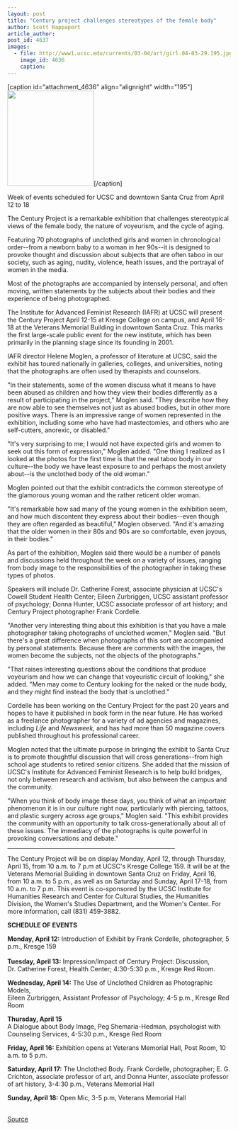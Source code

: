 ```yaml
---
layout: post
title: "Century project challenges stereotypes of the female body"
author: Scott Rappaport
article_author: 
post_id: 4637
images:
  - file: http://www1.ucsc.edu/currents/03-04/art/girl.04-03-29.195.jpg
    image_id: 4636
    caption: 
---
```


[caption id="attachment_4636" align="alignright" width="195"]<a href="http://dev-ucsc-news.pantheonsite.io/wp-content/uploads/2004/03/girl.04-03-29.195.jpg"><img class="size-full wp-image-4636" src="http://dev-ucsc-news.pantheonsite.io/wp-content/uploads/2004/03/girl.04-03-29.195.jpg" alt="" width="195" height="215" /></a>[/caption]
<p class="sectionheadblack">
  Week of events scheduled for UCSC and downtown Santa Cruz from April 12 to 18
</p>
<p>
  The Century Project is a remarkable exhibition that challenges stereotypical views of the female body, the nature of voyeurism, and the cycle of aging.
</p>
<p>
  Featuring 70 photographs of unclothed girls and women in chronological order--from a newborn baby to a woman in her 90s--it is designed to provoke thought and discussion about subjects that are often taboo in our society, such as aging, nudity, violence, heath issues, and the portrayal of women in the media.
</p>
<p>
  Most of the photographs are accompanied by intensely personal, and often moving, written statements by the subjects about their bodies and their experience of being photographed.<br>
</p>
<p>
  The Institute for Advanced Feminist Research (IAFR) at UCSC will present the Century Project April 12-15 at Kresge College on campus, and April 16-18 at the Veterans Memorial Building in downtown Santa Cruz. This marks the first large-scale public event for the new institute, which has been primarily in the planning stage since its founding in 2001.
</p>
<p>
  IAFR director Helene Moglen, a professor of literature at UCSC, said the exhibit has toured nationally in galleries, colleges, and universities, noting that the photographs are often used by therapists and counselors.<br>
</p>
<p>
  "In their statements, some of the women discuss what it means to have been abused as children and how they view their bodies differently as a result of participating in the project," Moglen said. "They describe how they are now able to see themselves not just as abused bodies, but in other more positive ways. There is an impressive range of women represented in the exhibition, including some who have had mastectomies, and others who are self-cutters, anorexic, or disabled."<br>
</p>
<p>
  "It's very surprising to me; I would not have expected girls and women to seek out this form of expression," Moglen added. "One thing I realized as I looked at the photos for the first time is that the real taboo body in our culture--the body we have least exposure to and perhaps the most anxiety about--is the unclothed body of the old woman."<br>
</p>
<p>
  Moglen pointed out that the exhibit contradicts the common stereotype of the glamorous young woman and the rather reticent older woman.<br>
</p>
<p>
  "It's remarkable how sad many of the young women in the exhibition seem, and how much discontent they express about their bodies--even though they are often regarded as beautiful," Moglen observed. "And it's amazing that the older women in their 80s and 90s are so comfortable, even joyous, in their bodies."<br>
</p>
<p>
  As part of the exhibition, Moglen said there would be a number of panels and discussions held throughout the week on a variety of issues, ranging from body image to the responsibilities of the photographer in taking these types of photos.
</p>
<p>
  Speakers will include Dr. Catherine Forest, associate physician at UCSC's Cowell Student Health Center; Eileen Zurbriggen, UCSC assistant professor of psychology; Donna Hunter, UCSC associate professor of art history; and Century Project photographer Frank Cordelle.<br>
</p>
<p>
  "Another very interesting thing about this exhibition is that you have a male photographer taking photographs of unclothed women," Moglen said. "But there's a great difference when photographs of this sort are accompanied by personal statements. Because there are comments with the images, the women become the subjects, not the objects of the photographs."<br>
</p>
<p>
  "That raises interesting questions about the conditions that produce voyeurism and how we can change that voyeuristic circuit of looking," she added. "Men may come to Century looking for the naked or the nude body, and they might find instead the body that is unclothed."<br>
</p>
<p>
  Cordelle has been working on the Century Project for the past 20 years and hopes to have it published in book form in the near future. He has worked as a freelance photographer for a variety of ad agencies and magazines, including <i>Life</i> and <i>Newsweek,</i> and has had more than 50 magazine covers published throughout his professional career.<br>
</p>
<p>
  Moglen noted that the ultimate purpose in bringing the exhibit to Santa Cruz is to promote thoughtful discussion that will cross generations--from high school age students to retired senior citizens. She added that the mission of UCSC's Institute for Advanced Feminist Research is to help build bridges, not only between research and activism, but also between the campus and the community.<br>
</p>
<p>
  "When you think of body image these days, you think of what an important phenomenon it is in our culture right now, particularly with piercing, tattoos, and plastic surgery across age groups," Moglen said. "This exhibit provides the community with an opportunity to talk cross-generationally about all of these issues. The immediacy of the photographs is quite powerful in provoking conversations and debate."<br>
</p>
<hr width="75%">
<p>
  The Century Project will be on display Monday, April 12, through Thursday, April 15, from 10 a.m. to 7 p.m at UCSC's Kresge College 159. It will be at the Veterans Memorial Building in downtown Santa Cruz on Friday, April 16, from 10 a.m. to 5 p.m., as well as on Saturday and Sunday, April 17-18, from 10 a.m. to 7 p.m. This event is co-sponsored by the UCSC Institute for Humanities Research and Center for Cultural Studies, the Humanities Division, the Women's Studies Department, and the Women's Center. For more information, call (831) 459-3882.<br>
</p>
<p>
  <b>SCHEDULE OF EVENTS</b>
</p>
<p>
  <b>Monday, April 12:</b> Introduction of Exhibit by Frank Cordelle, photographer, 5 p.m., Kresge 159<br>
  <br>
  <b>Tuesday, April 13:</b> Impression/Impact of Century Project: Discussion,<br>
  Dr. Catherine Forest, Health Center; 4:30-5:30 p.m., Kresge Red Room.<br>
</p>
<p>
  <b>Wednesday, April 14:</b> The Use of Unclothed Children as Photographic Models,<br>
  Eileen Zurbriggen, Assistant Professor of Psychology; 4-5 p.m., Kresge Red Room<br>
</p>
<p>
  <b>Thursday, April 15</b><br>
  A Dialogue about Body Image, Peg Shemaria-Hedman, psychologist with Counseling Services, 4-5:30 p.m., Kresge Red Room
</p>
<p>
  <b>Friday, April 16:</b> Exhibition opens at Veterans Memorial Hall, Post Room, 10 a.m. to 5 p.m.<br>
</p>
<p>
  <b>Saturday, April 17:</b> The Unclothed Body. Frank Cordelle, photographer; E. G. Crichton, associate professor of art, and Donna Hunter, associate professor of art history, 3-4:30 p.m., Veterans Memorial Hall<br>
</p>
<p>
  <b>Sunday, April 18:</b> Open Mic, 3-5 p.m, Veterans Memorial Hall<br>
  <br>
</p>
<p><a href="http://www1.ucsc.edu/currents/03-04/03-29/century.html" title="Permalink to century">Source</a></p>
